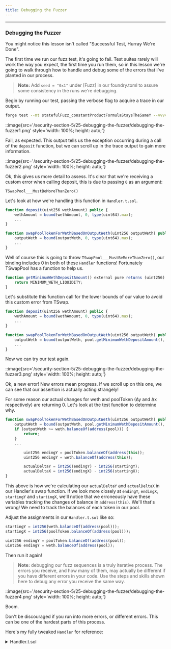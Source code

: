 ```yaml
---
title: Debugging the Fuzzer
---
```


---

### Debugging the Fuzzer

You might notice this lesson isn't called "Successful Test, Hurray We're Done".

The first time we run our fuzz test, it's going to fail. Test suites rarely will work the way you expect, the first time you run them, so in this lesson we're going to walk through how to handle and debug some of the errors that I've planted in our process.

> **Note:** Add `seed = "0x1"` under [Fuzz] in our foundry.toml to assure some consistency in the runs we're debugging.

Begin by running our test, passing the verbose flag to acquire a trace in our output.

```bash
forge test --mt statefulFuzz_constantProductFormulaStaysTheSameY --vvvv
```

::image{src='/security-section-5/25-debugging-the-fuzzer/debugging-the-fuzzer1.png' style='width: 100%; height: auto;'}

Fail, as expected. This output tells us the exception occurring during a call of the `deposit` function, but we can scroll up in the trace output to gain more information.

::image{src='/security-section-5/25-debugging-the-fuzzer/debugging-the-fuzzer2.png' style='width: 100%; height: auto;'}

Ok, this gives us more detail to assess. It's clear that we're receiving a custom error when calling deposit, this is due to passing `0` as an argument:

```
TSwapPool___MustBeMoreThanZero()
```

Let's look at how we're handling this function in `Handler.t.sol`.

```js
function deposit(uint256 wethAmount) public {
    wethAmount = bound(wethAmount, 0, type(uint64).max);
    ...
}

function swapPoolTokenForWethBasedOnOutputWeth(uint256 outputWeth) public {
    outputWeth = bound(outputWeth, 0, type(uint64).max);
    ...
}
```

Well of course this is going to throw `TSwapPool___MustBeMoreThanZero()`, our binding includes 0 in both of these `Handler` functions! Fortunately TSwapPool has a function to help us.

```js
function getMinimumWethDepositAmount() external pure returns (uint256) {
    return MINIMUM_WETH_LIQUIDITY;
}
```

Let's substitute this function call for the lower bounds of our value to avoid this custom error from TSwap.

```js
function deposit(uint256 wethAmount) public {
    wethAmount = bound(wethAmount, 0, type(uint64).max);
    ...
}

function swapPoolTokenForWethBasedOnOutputWeth(uint256 outputWeth) public {
    outputWeth = bound(outputWeth, pool.getMinimumWethDepositAmount(), type(uint64).max);
    ...
}
```

Now we can try our test again.

::image{src='/security-section-5/25-debugging-the-fuzzer/debugging-the-fuzzer3.png' style='width: 100%; height: auto;'}

Ok, a new error! New errors mean progress. If we scroll up on this one, we can see that our assertion is actually acting strangely!

For some reason our actual changes for weth and poolToken (∆y and ∆x respectively) are returning 0. Let's look at the test function to determine why.

```js
function swapPoolTokenForWethBasedOnOutputWeth(uint256 outputWeth) public {
    outputWeth = bound(outputWeth, pool.getMinimumWethDepositAmount(), type(uint64).max);
    if (outputWeth >= weth.balanceOf(address(pool))) {
        return;
    }
    ...

        uint256 endingY = poolToken.balanceOf(address(this));
        uint256 endingY = weth.balanceOf(address(this));

        actualDeltaY = int256(endingY) - int256(startingY);
        actualDeltaX = int256(endingX) - int256(startingX);
}
```

This above is how we're calculating our `actualDeltaY` and `actualDeltaX` in our Handler's swap function. If we look more closely at `endingY`, `endingX`, `startingY` and `startingX`, we'll notice that we erroneously have these variables tracking the changes of balance in `address(this)`. We'll that's wrong! We need to track the balances of each token in our pool.

Adjust the assignments in our `Handler.t.sol` like so:

```js
startingY = int256(weth.balanceOf(address(pool)));
startingX = int256(poolToken.balanceOf(address(pool)));

uint256 endingY = poolToken.balanceOf(address(pool));
uint256 endingY = weth.balanceOf(address(pool));
```

Then run it again!

> **Note:** debugging our fuzz sequences is a truly iterative process. The errors you receive, and how many of them, may actually be different if you have different errors in your code. Use the steps and skills shown here to debug any error you receive the same way.

::image{src='/security-section-5/25-debugging-the-fuzzer/debugging-the-fuzzer4.png' style='width: 100%; height: auto;'}

Boom.

Don't be discouraged if you run into more errors, or different errors. This can be one of the hardest parts of this process.

Here's my fully tweaked `Handler` for reference:

<details>
<summary>Handler.t.sol</summary>

```solidity
// SPDX-License-Identifier: MIT

pragma solidity ^0.8.20;

import { Test, console2 } from "forge-std/Test.sol";
import { TSwapPool } from "../../src/TSwapPool.sol";
import { ERC20Mock } from "../mocks/ERC20Mock.sol";

contract Handler is Test {
    TSwapPool pool;
    ERC20Mock weth;
    ERC20Mock poolToken;

    address liquidityProvider = makeAddr("lp");
    address swapper = makeAddr("swapper");

    // Ghost Variables - variables that only exist in our Handler
    int256 public actualDeltaY;
    int256 public expectedDeltaY;

    int256 public actualDeltaX;
    int256 public expectedDeltaX;

    int256 public startingX;
    int256 public startingY;

    constructor(TSwapPool _pool) {
        pool = _pool;
        weth = ERC20Mock(_pool.getWeth());
        poolToken = ERC20Mock(_pool.getPoolToken());
    }

    function deposit(uint256 wethAmount) public {
        wethAmount = bound(wethAmount, pool.getMinimumWethDepositAmount(), weth.balanceOf(address(pool)));

        startingY = int256(poolToken.balanceOf(address(pool)));
        startingX = int256(weth.balanceOf(address(pool)));

        expectedDeltaX = int256(wethAmount);
        expectedDeltaY = int256(pool.getPoolTokensToDepositBasedOnWeth(wethAmount));

        vm.startPrank(liquidityProvider);
        weth.mint(liquidityProvider, wethAmount);
        poolToken.mint(liquidityProvider, uint256(expectedDeltaX));
        weth.approve(address(pool), type(uint256).max);
        poolToken.approve(address(pool), type(uint256).max);

        // Deposit
        pool.deposit(wethAmount, 0, uint256(expectedDeltaX), uint64(block.timestamp));
        vm.stopPrank();

        uint256 endingX = poolToken.balanceOf(address(pool));
        uint256 endingY = weth.balanceOf(address(pool));

        // sell tokens == x == poolTokens
        actualDeltaY = int256(endingX) - int256(startingY);
        actualDeltaX = int256(endingY) - int256(startingX);
    }

    function swapPoolTokenForWethBasedOnOutputWeth(uint256 outputWeth) public {
        if (weth.balanceOf(address(pool)) <= pool.getMinimumWethDepositAmount()) {
            return;
        }
        outputWeth = bound(outputWeth, pool.getMinimumWethDepositAmount(), weth.balanceOf(address(pool)));
        if (outputWeth >= weth.balanceOf(address(pool))) {
            return;
        }
        uint256 poolTokenAmount = pool.getInputAmountBasedOnOutput(
            outputWeth, poolToken.balanceOf(address(pool)), weth.balanceOf(address(pool))
        );

        startingY = int256(poolToken.balanceOf(address(pool)));
        startingX = int256(weth.balanceOf(address(pool)));

        expectedDeltaX = int256(-1) * int256(outputWeth);
        expectedDeltaY = int256(poolTokenAmount);

        if (poolToken.balanceOf(swapper) < poolTokenAmount) {
            poolToken.mint(swapper, poolTokenAmount - poolToken.balanceOf(swapper) + 1);
        }
        vm.startPrank(swapper);
        poolToken.approve(address(pool), type(uint256).max);
        pool.swapExactOutput(poolToken, weth, outputWeth, uint64(block.timestamp));
        vm.stopPrank();

        uint256 endingY = poolToken.balanceOf(address(pool));
        uint256 endingX = weth.balanceOf(address(pool));

        actualDeltaY = int256(endingY) - int256(startingY);
        actualDeltaX = int256(endingX) - int256(startingX);
    }
}

```

<details>

We didn't find any bugs with this test ... let's keep looking.
